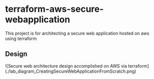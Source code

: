 # terraform-aws-secure-webapplication
This project is for architecting a secure web application hosted on aws using terraform 

Design
-------------------------
![Secure web architecture design accomplished on AWS via terraform] (./lab_diagram_CreatingSecureWebApplicationFromScratch.png)
